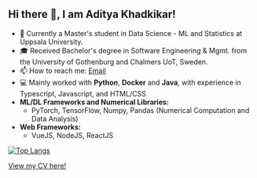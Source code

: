 ## Hi there 👋, I am Aditya Khadkikar!

- 🌱 Currently a Master's student in Data Science - ML and Statistics at Uppsala University.
- 🎓 Received Bachelor's degree in Software Engineering & Mgmt. from the University of Gothenburg and Chalmers UoT, Sweden.
- 📫 How to reach me: [Email]
- 💻 Mainly worked with **Python**, **Docker** and **Java**, with experience in Typescript, Javascript, and HTML/CSS 
- <strong>ML/DL Frameworks and Numerical Libraries:</strong>
  - PyTorch, TensorFlow, Numpy, Pandas (Numerical Computation and Data Analysis)
- <strong>Web Frameworks:</strong>
  - VueJS, NodeJS, ReactJS

[![Top Langs](https://github-readme-stats.vercel.app/api/top-langs/?username=adityak714&layout=compact&card_width=1000px)](https://github.com/anuraghazra/github-readme-stats)

[Email]: mailto:email.empathy061@passinbox.com

[View my CV here!](https://embed.figma.com/proto/CIb7MVYO253E1esRtVFoOy/My-CV?node-id=9-2&p=f&scaling=min-zoom&content-scaling=fixed&page-id=0%3A1&starting-point-node-id=9%3A2&embed-host=share)
